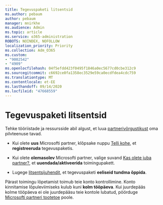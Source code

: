 ```yaml
---
title: Tegevuspaketi litsentsid
ms.author: pebaum
author: pebaum
manager: mnirkhe
ms.audience: Admin
ms.topic: article
ms.service: o365-administration
ROBOTS: NOINDEX, NOFOLLOW
localization_priority: Priority
ms.collection: Adm_O365
ms.custom:
- "9002542"
- "4909"
ms.openlocfilehash: 04f5efdd423f0495f1846a0ec5677cd0cbe312c9
ms.sourcegitcommit: c6692ce0fa1358ec3529e59ca0ecdfdea4cdc759
ms.translationtype: MT
ms.contentlocale: et-EE
ms.lasthandoff: 09/14/2020
ms.locfileid: "47668559"
---
```

# <a name="action-pack-licenses"></a>Tegevuspaketi litsentsid

Tehke tööriistade ja ressursside abil algust, et luua [partnerivõrgustikust](https://aka.ms/MPNActionPack) oma pilvteenuse tavad.

- Kui olete **uus** Microsofti partner, klõpsake nuppu [Telli kohe](https://aka.ms/MPNActionPackNew), et **registreeruda** tegevuspaketis.

- Kui olete **olemasolev** Microsofti partner, valige suvand [Kas olete juba partner?](https://aka.ms/MPNActionPackExisting), et **uuendada/aktiveerida** toimingupakett. 

- Lugege [litsentsijuhendit](https://aka.ms/MPNActionPackGuide), et tegevuspaketi **eeliseid tundma õppida**. 

Pärast toimingu lõpetamist toimub teie konto kontrollimine. Konto kinnitamise lõpuleviimiseks kulub kuni **kolm tööpäeva**. Kui juurdepääs kolme tööpäeva ei ole juurdepääsu teie kontole lubatud, pöörduge [Microsofti partneri tootetoe](https://aka.ms/MPNActionPackSupport) poole. 
